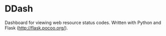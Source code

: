 # DDash
Dashboard for viewing web resource status codes. Written with Python and Flask (http://flask.pocoo.org/).
